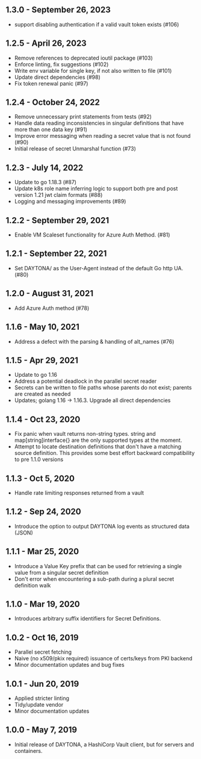## 1.3.0 - September 26, 2023

- support disabling authentication if a valid vault token exists (#106)

## 1.2.5 - April 26, 2023

- Remove references to deprecated ioutil package (#103)
- Enforce linting, fix suggestions (#102)
- Write env variable for single key, if not also written to file (#101)
- Update direct dependencies (#98)
- Fix token renewal panic (#97)

## 1.2.4 - October 24, 2022

- Remove unnecessary print statements from tests (#92)
- Handle data reading inconsistencies in singular definitions that have more than one data key (#91)
- Improve error messaging when reading a secret value that is not found (#90)
- Initial release of secret Unmarshal function (#73)

## 1.2.3 - July 14, 2022

- Update to go 1.18.3 (#87)
- Update k8s role name inferring logic to support both pre and post version 1.21 jwt claim formats (#88)
- Logging and messaging improvements (#89)

## 1.2.2 - September 29, 2021

- Enable VM Scaleset functionality for Azure Auth Method. (#81)

## 1.2.1 - September 22, 2021

- Set DAYTONA/<version> as the User-Agent instead of the default Go http UA. (#80)

## 1.2.0 - August 31, 2021

- Add Azure Auth method (#78)

## 1.1.6 - May 10, 2021

- Address a defect with the parsing & handling of alt_names (#76)

## 1.1.5 - Apr 29, 2021

- Update to go 1.16
- Address a potential deadlock in the parallel secret reader
- Secrets can be written to file paths whose parents do not exist; parents are created as needed
- Updates; golang 1.16 -> 1.16.3. Upgrade all direct dependencies

## 1.1.4 - Oct 23, 2020

- Fix panic when vault returns non-string types. string and map[string]interface{} are the only supported types at the moment.
- Attempt to locate destination definitions that don't have a matching source definition. This provides some best effort backward compatibility to pre 1.1.0 versions

## 1.1.3 - Oct 5, 2020 

- Handle rate limiting responses returned from a vault

## 1.1.2 - Sep 24, 2020

- Introduce the option to output DAYTONA log events as structured data (JSON)

## 1.1.1 - Mar 25, 2020

- Introduce a Value Key prefix that can be used for retrieving a single value from a singular secret definition
- Don't error when encountering a sub-path during a plural secret definition walk

## 1.1.0 - Mar 19, 2020

- Introduces arbitrary suffix identifiers for Secret Definitions.

## 1.0.2 - Oct 16, 2019

- Parallel secret fetching
- Naive (no x509/pkix required) issuance of certs/keys from PKI backend
- Minor documentation updates and bug fixes

## 1.0.1 - Jun 20, 2019

- Applied stricter linting
- Tidy/update vendor
- Minor documentation updates

## 1.0.0 - May 7, 2019

- Initial release of DAYTONA, a HashiCorp Vault client, but for servers and containers.
